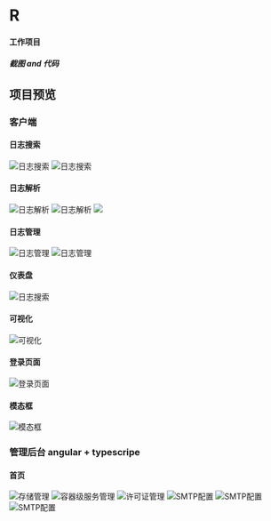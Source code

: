 # R
#### 工作项目
##### 截图 and 代码
## 项目预览
### 客户端
#### 日志搜索
![日志搜索](https://github.com/xif3681/img-storage/blob/master/ar-img/IMG_6756.PNG)
![日志搜索](https://github.com/xif3681/img-storage/blob/master/ar-img/IMG_6760.JPG)
#### 日志解析
![日志解析](https://github.com/xif3681/img-storage/blob/master/ar-img/IMG_6750.JPG)
![日志解析](https://github.com/xif3681/img-storage/blob/master/ar-img/IMG_6752.PNG)
![](https://github.com/xif3681/img-storage/blob/master/ar-img/IMG_6758.JPG)
#### 日志管理
![日志管理](https://github.com/xif3681/img-storage/blob/master/ar-img/IMG_6755.PNG)
![日志管理](https://github.com/xif3681/img-storage/blob/master/ar-img/IMG_6754.PNG)
#### 仪表盘
![日志搜索](https://github.com/xif3681/img-storage/blob/master/ar-img/IMG_6753.PNG)
#### 可视化
![可视化](https://github.com/xif3681/img-storage/blob/master/ar-img/IMG_6749.PNG)
#### 登录页面
![登录页面]()
#### 模态框
![模态框](https://github.com/xif3681/img-storage/blob/master/ar-img/IMG_6757.PNG)
### 管理后台 angular + typescripe
#### 首页
![存储管理](https://github.com/xif3681/img-storage/blob/master/ar-img/IMG_6763.PNG)
![容器级服务管理](https://github.com/xif3681/img-storage/blob/master/ar-img/IMG_6764.PNG)
![许可证管理](https://github.com/xif3681/img-storage/blob/master/ar-img/IMG_6765.PNG)
![SMTP配置](https://github.com/xif3681/img-storage/blob/master/ar-img/IMG_6766.PNG)
![SMTP配置](https://github.com/xif3681/img-storage/blob/master/ar-img/IMG_6767.PNG)
![SMTP配置](https://github.com/xif3681/img-storage/blob/master/ar-img/IMG_6768.PNG)
